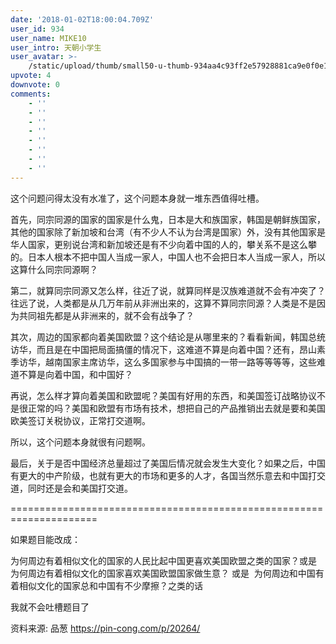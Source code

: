```yaml
---
date: '2018-01-02T18:00:04.709Z'
user_id: 934
user_name: MIKE10
user_intro: 天朝小学生
user_avatar: >-
    /static/upload/thumb/small50-u-thumb-934aa4c93ff2e57928881ca9e0f0e1084271ec234a7.png
upvote: 4
downvote: 0
comments:
    - ''
    - ''
    - ''
    - ''
    - ''
    - ''
    - ''
    - ''
---
```


这个问题问得太没有水准了，这个问题本身就一堆东西值得吐槽。

  

首先，同宗同源的国家的国家是什么鬼，日本是大和族国家，韩国是朝鲜族国家，其他的国家除了新加坡和台湾（有不少人不认为台湾是国家）外，没有其他国家是华人国家，更别说台湾和新加坡还是有不少向着中国的人的，攀关系不是这么攀的。日本人根本不把中国人当成一家人，中国人也不会把日本人当成一家人，所以这算什么同宗同源啊？

第二，就算同宗同源又怎么样，往近了说，就算同样是汉族难道就不会有冲突了？往远了说，人类都是从几万年前从非洲出来的，这算不算同宗同源？人类是不是因为共同祖先都是从非洲来的，就不会有战争了？

  

其次，周边的国家都向着美国欧盟？这个结论是从哪里来的？看看新闻，韩国总统访华，而且是在中国把局面搞僵的情况下，这难道不算是向着中国？还有，昂山素季访华，越南国家主席访华，这么多国家参与中国搞的一带一路等等等等，这些难道不算是向着中国，和中国好？

再说，怎么样才算向着美国和欧盟呢？美国有好用的东西，和美国签订战略协议不是很正常的吗？美国和欧盟有市场有技术，想把自己的产品推销出去就是要和美国欧美签订关税协议，正常打交道啊。

  

所以，这个问题本身就很有问题啊。

  

最后，关于是否中国经济总量超过了美国后情况就会发生大变化？如果之后，中国有更大的中产阶级，也就有更大的市场和更多的人才，各国当然乐意去和中国打交道，同时还是会和美国打交道。

\=====================================================================

如果题目能改成：

为何周边有着相似文化的国家的人民比起中国更喜欢美国欧盟之类的国家？或是 为何周边有着相似文化的国家喜欢美国欧盟国家做生意？ 或是  为何周边和中国有着相似文化的国家总和中国有不少摩擦？之类的话

我就不会吐槽题目了

资料来源: 品葱 https://pin-cong.com/p/20264/

